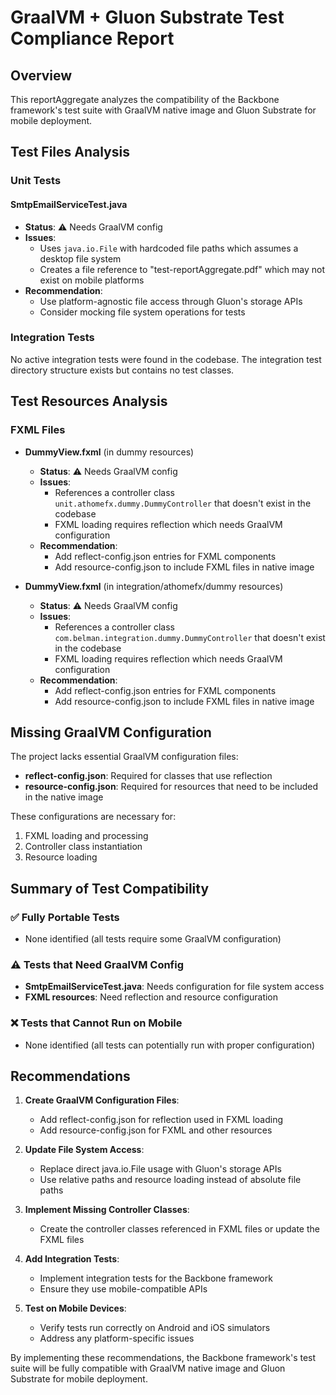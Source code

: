 # GraalVM + Gluon Substrate Test Compliance Report

## Overview
This reportAggregate analyzes the compatibility of the Backbone framework's test suite with GraalVM native image and Gluon Substrate for mobile deployment.

## Test Files Analysis

### Unit Tests

#### SmtpEmailServiceTest.java
- **Status**: ⚠️ Needs GraalVM config
- **Issues**:
  - Uses `java.io.File` with hardcoded file paths which assumes a desktop file system
  - Creates a file reference to "test-reportAggregate.pdf" which may not exist on mobile platforms
- **Recommendation**: 
  - Use platform-agnostic file access through Gluon's storage APIs
  - Consider mocking file system operations for tests

### Integration Tests
No active integration tests were found in the codebase. The integration test directory structure exists but contains no test classes.

## Test Resources Analysis

### FXML Files
- **DummyView.fxml** (in dummy resources)
  - **Status**: ⚠️ Needs GraalVM config
  - **Issues**:
    - References a controller class `unit.athomefx.dummy.DummyController` that doesn't exist in the codebase
    - FXML loading requires reflection which needs GraalVM configuration
  - **Recommendation**:
    - Add reflect-config.json entries for FXML components
    - Add resource-config.json to include FXML files in native image

- **DummyView.fxml** (in integration/athomefx/dummy resources)
  - **Status**: ⚠️ Needs GraalVM config
  - **Issues**:
    - References a controller class `com.belman.integration.dummy.DummyController` that doesn't exist in the codebase
    - FXML loading requires reflection which needs GraalVM configuration
  - **Recommendation**:
    - Add reflect-config.json entries for FXML components
    - Add resource-config.json to include FXML files in native image

## Missing GraalVM Configuration

The project lacks essential GraalVM configuration files:
- **reflect-config.json**: Required for classes that use reflection
- **resource-config.json**: Required for resources that need to be included in the native image

These configurations are necessary for:
1. FXML loading and processing
2. Controller class instantiation
3. Resource loading

## Summary of Test Compatibility

### ✅ Fully Portable Tests
- None identified (all tests require some GraalVM configuration)

### ⚠️ Tests that Need GraalVM Config
- **SmtpEmailServiceTest.java**: Needs configuration for file system access
- **FXML resources**: Need reflection and resource configuration

### ❌ Tests that Cannot Run on Mobile
- None identified (all tests can potentially run with proper configuration)

## Recommendations

1. **Create GraalVM Configuration Files**:
   - Add reflect-config.json for reflection used in FXML loading
   - Add resource-config.json for FXML and other resources

2. **Update File System Access**:
   - Replace direct java.io.File usage with Gluon's storage APIs
   - Use relative paths and resource loading instead of absolute file paths

3. **Implement Missing Controller Classes**:
   - Create the controller classes referenced in FXML files or update the FXML files

4. **Add Integration Tests**:
   - Implement integration tests for the Backbone framework
   - Ensure they use mobile-compatible APIs

5. **Test on Mobile Devices**:
   - Verify tests run correctly on Android and iOS simulators
   - Address any platform-specific issues

By implementing these recommendations, the Backbone framework's test suite will be fully compatible with GraalVM native image and Gluon Substrate for mobile deployment.